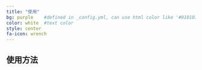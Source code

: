 ```yaml
---
title: "使用"
bg: purple    #defined in _config.yml, can use html color like '#010101'
color: white  #text color
style: center
fa-icon: wrench
---
```


## 使用方法
